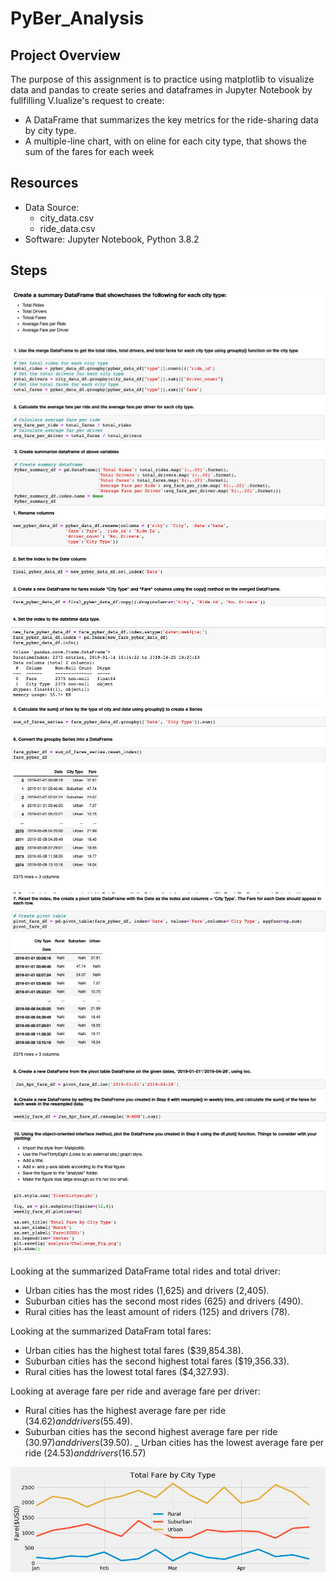 # PyBer_Analysis

## Project Overview
The purpose of this assignment is to practice using matplotlib to visualize data and pandas to create series and dataframes in Jupyter Notebook by fullfilling V.Iualize's request to create:

- A DataFrame that summarizes the key metrics for the ride-sharing data by city type.
- A multiple-line chart, with on eline for each city type, that shows the sum of the fares for each week

## Resources
- Data Source:
    - city_data.csv
    - ride_data.csv
- Software: Jupyter Notebook, Python 3.8.2

## Steps
![0](https://github.com/sdang101/PyBer_Analysis/blob/master/analysis/0.png)
![1](https://github.com/sdang101/PyBer_Analysis/blob/master/analysis/1.png)
![2](https://github.com/sdang101/PyBer_Analysis/blob/master/analysis/2.png)
![3](https://github.com/sdang101/PyBer_Analysis/blob/master/analysis/3.png)
![4](https://github.com/sdang101/PyBer_Analysis/blob/master/analysis/4.png)
![5](https://github.com/sdang101/PyBer_Analysis/blob/master/analysis/5.png)

Looking at the summarized DataFrame total rides and total driver:
- Urban cities has the most rides (1,625) and drivers (2,405).
- Suburban cities has the second most rides (625) and drivers (490).
- Rural cities has the least amount of riders (125) and drivers (78).

Looking at the summarized DataFram total fares:
- Urban cities has the highest total fares ($39,854.38).
- Suburban cities has the second highest total fares ($19,356.33).
- Rural cities has the lowest total fares ($4,327.93).

Looking at average fare per ride and average fare per driver:
- Rural cities has the highest average fare per ride ($34.62) and drivers ($55.49).
- Suburban cities has the second highest average fare per ride ($30.97) and drivers ($39.50).
_ Urban cities has the lowest average fare per ride ($24.53) and drivers ($16.57)


![Challenge_Fig](https://github.com/sdang101/PyBer_Analysis/blob/master/analysis/Challenge_Fig.png)
